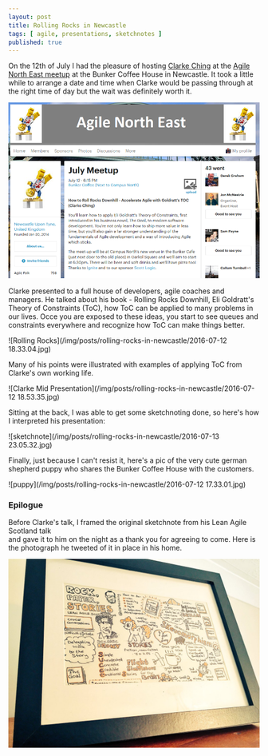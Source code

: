 ```yaml
---
layout: post
title: Rolling Rocks in Newcastle
tags: [ agile, presentations, sketchnotes ]
published: true
---
```


On the 12th of July I had the pleasure of hosting [Clarke Ching](http://rolls.rocks) 
at the [Agile North East meetup](http://www.meetup.com/Agile-North-East/) at the 
Bunker Coffee House in Newcastle. It took a little while to arrange a date and time 
when Clarke would be passing through at the right time of day but the wait was 
definitely worth it. 

![meetup](/img/posts/rolling-rocks-in-newcastle/july-meetup.png)

Clarke presented to a full house of developers, agile coaches and managers. He talked about 
his book - Rolling Rocks Downhill, Eli Goldratt's Theory of Constraints (ToC), how ToC can be 
applied to many problems in our lives. Occe you are exposed to these ideas, you 
start to see queues and constraints everywhere and recognize how ToC can make things better. 

![Rolling Rocks](/img/posts/rolling-rocks-in-newcastle/2016-07-12 18.33.04.jpg)

Many of his points were illustrated with examples of applying ToC from Clarke's own working life. 

![Clarke Mid Presentation](/img/posts/rolling-rocks-in-newcastle/2016-07-12 18.53.35.jpg)

Sitting at the back, I was able to get some sketchnoting done, so here's how I interpreted his 
presentation:

![sketchnote](/img/posts/rolling-rocks-in-newcastle/2016-07-13 23.05.32.jpg)

Finally, just because I can't resist it, here's a pic of the very cute german shepherd 
puppy who shares the Bunker Coffee House with the customers.

![puppy](/img/posts/rolling-rocks-in-newcastle/2016-07-12 17.33.01.jpg)

### Epilogue

Before Clarke's talk, I framed the original sketchnote from his Lean Agile Scotland talk  
and gave it to him on the night as a thank you for agreeing to come. Here is the photograph 
he tweeted of it in place in his home. 

![framed](/img/posts/rolling-rocks-in-newcastle/CnbMCS6XEAIkniW.jpg)

